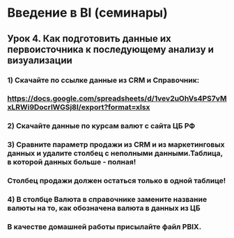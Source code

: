 # Введение в BI (семинары)


## Урок 4. Как подготовить данные их первоисточника к последующему анализу и визуализации

### 1) Скачайте по ссылке данные из CRM и Справочник:

### https://docs.google.com/spreadsheets/d/1vev2uOhVs4PS7vMxLRWi9DocrlWGSj8I/export?format=xlsx

### 2) Скачайте данные по курсам валют с сайта ЦБ РФ

### 3) Сравните параметр продажи из CRM и из маркетинговых данных и удалите столбец с неполными данными.Таблица, в которой данных больше - полная!

### Столбец продажи должен остаться только в одной таблице!

### 4) В столбце Валюта в справочнике замените название валюты на то, как обозначена валюта в данных из ЦБ

### В качестве домашней работы присылайте файл PBIX.